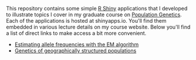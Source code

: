 This repository contains some simple [R
Shiny](https://shiny.rstudio.com/) applications that I developed to
illustrate topics I cover in my graduate course on [Population
Genetics](http://darwin.eeb.uconn.edu/uncommon-ground/eeb348/). Each
of the applications is hosted at shinyapps.io. You'll find them
embedded in various lecture details on my course website. Below you'll
find a list of direct links to make access a bit more convenient.

* [Estimating allele frequencies with the EM algorithm](https://keholsinger.shinyapps.io/EM-algorithm-for-allele-frequencies/)
* [Genetics of geographically structured populations](https://keholsinger.shinyapps.io/F-statistics/)